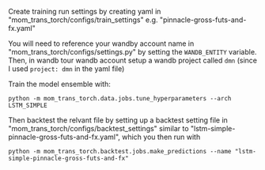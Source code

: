 
Create training run settings by creating yaml in "mom_trans_torch/configs/train_settings" e.g. "pinnacle-gross-futs-and-fx.yaml"

You will need to reference your wandby account name in "mom_trans_torch/configs/settings.py" by setting the `WANDB_ENTITY` variable. Then, in wandb tour wandb account setup a wandb project called `dmn` (since I used `project: dmn` in the yaml file)

Train the model ensemble with:
```
python -m mom_trans_torch.data.jobs.tune_hyperparameters --arch LSTM_SIMPLE
```

Then backtest the relvant file by setting up a backtest setting file in "mom_trans_torch/configs/backtest_settings" similar to "lstm-simple-pinnacle-gross-futs-and-fx.yaml", which you then run with
```
python -m mom_trans_torch.backtest.jobs.make_predictions --name "lstm-simple-pinnacle-gross-futs-and-fx" 
```


